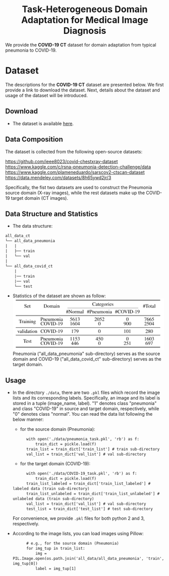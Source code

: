 # <center>Task-Heterogeneous Domain Adaptation for Medical Image Diagnosis</center>
We provide the **COVID-19 CT** dataset for domain adaptation from typical pneumonia to COVID-19.

# Dataset
The descriptions for the **COVID-19 CT** dataset are presented below. We first provide a link to download the dataset. Next, details about the dataset and usage of the dataset will be introduced.
## Download
- The dataset is available [here](https://pan.baidu.com/s/1lT3YB_Kr3mtGAtbayYfCKw).

## Data Composition
The dataset is collected from the following open-source datasets:

https://github.com/ieee8023/covid-chestxray-dataset  
https://www.kaggle.com/c/rsna-pneumonia-detection-challenge/data  
https://www.kaggle.com/plameneduardo/sarscov2-ctscan-dataset
https://data.mendeley.com/datasets/8h65ywd2jr/3

Specifically, the fist two datasets are used to construct the Pneumonia source domain (X-ray images), while the rest datasets make up the COVID-19 target domain (CT images).

## Data Structure and Statistics
- The data structure:
```
all_data_ct
└── all_data_pneumonia
|   |
|   ├── train
|   └── val 
|
└── all_data_covid_ct
    |
    |── train
    |── val
    └── test
```

- Statistics of the dataset are shown as follow:\
![data statistic](data.png "statistics of the dataset")\
Pneumonia ("all_data_pneumonia" sub-directory) serves as the source domain and COVID-19 ("all_data_covid_ct" sub-directory) serves as the target domain.

## Usage
- In the directory `./data`, there are two `.pkl` files which record the image lists and its corresponding labels. Specifically, an image and its label is stored in a tuple (image_name, label). "1" denotes class "pneumonia" and class "COVID-19" in source and target domain, respectively, while "0" denotes class "normal". You can read the data list following the below manner:
  - for the source domain (Pneumonia):
  ```
        with open('./data/pneumonia_task.pkl', 'rb') as f:
            train_dict = pickle.load(f)
        train_list = train_dict['train_list'] # train sub-directory
        val_list = train_dict['val_list'] # val sub-directory
  ```
  - for the target domain (COVID-19):
  ```
        with open('./data/COVID-19_task.pkl', 'rb') as f:
            train_dict = pickle.load(f)
        train_list_labeled = train_dict['train_list_labeled'] # labeled data (train sub-directory)
        train_list_unlabeled = train_dict['train_list_unlabeled'] # unlabeled data (train sub-directory)
        val_list = train_dict['val_list'] # val sub-directory
        test_list = train_dict['test_list'] # test sub-directory
  ```
  For convenience, we provide `.pkl` files for both python 2 and 3, respectively.

- According to the image lists, you can load images using Pillow:
  ```
        # e.g., for the source domain (Pneumonia)
        for img_tup in train_list:
            img = PIL.Image.open(os.path.join('all_data/all_data_pneumonia', 'train', img_tup[0])
            label = img_tup[1]
  ```